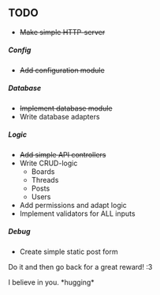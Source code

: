 ## TODO

* ~~Make simple HTTP-server~~

##### Config
* ~~Add configuration module~~

##### Database
* ~~Implement database module~~
* Write database adapters

##### Logic
* ~~Add simple API controllers~~
* Write CRUD-logic
  * Boards
  * Threads
  * Posts
  * Users
* Add permissions and adapt logic
* Implement validators for ALL inputs

##### Debug
* Create simple static post form

Do it and then go back for a great reward! :3

I believe in you. \*hugging\*
